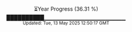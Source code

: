 <p align="center">
⏳Year Progress (36.31 %) <br>
██████████▁▁▁▁▁▁▁▁▁▁▁▁▁▁▁▁▁▁▁▁ <br>
<sub>Updated: Tue, 13 May 2025 12:50:17 GMT</sub>
</p>

